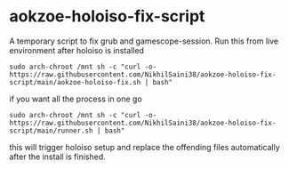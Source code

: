 # aokzoe-holoiso-fix-script
A temporary script to fix grub and gamescope-session. Run this from live environment after holoiso is installed


```
sudo arch-chroot /mnt sh -c "curl -o- https://raw.githubusercontent.com/NikhilSaini38/aokzoe-holoiso-fix-script/main/aokzoe-holoiso-fix.sh | bash"
```


if you want all the process in one go 
```
sudo arch-chroot /mnt sh -c "curl -o- https://raw.githubusercontent.com/NikhilSaini38/aokzoe-holoiso-fix-script/main/runner.sh | bash"
```

this will trigger holoiso setup and replace the offending files automatically after the install is finished.
